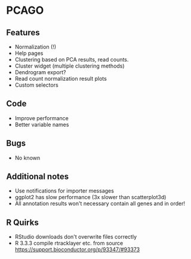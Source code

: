 # PCAGO

## Features

* Normalization (!)
* Help pages
* Clustering based on PCA results, read counts.
* Cluster widget (multiple clustering methods)
* Dendrogram export?
* Read count normalization result plots
* Custom selectors

## Code

* Improve performance
* Better variable names

## Bugs

* No known

## Additional notes

* Use notifications for importer messages
* ggplot2 has slow performance (3x slower than scatterplot3d)
* All annotation results won't necessary contain all genes and in order!

## R Quirks

* RStudio downloads don't overwrite files correctly
* R 3.3.3 compile rtracklayer etc. from source https://support.bioconductor.org/p/93347/#93373
